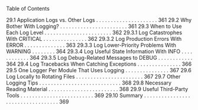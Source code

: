 Table of Contents

29.1 Application Logs vs. Other Logs . . . . . . . . . . . . . . . . . . . . . 361
29.2 Why Bother With Logging? . . . . . . . . . . . . . . . . . . . . . . . 361
29.3 When to Use Each Log Level . . . . . . . . . . . . . . . . . . . . . . . 362
29.3.1 Log Catastrophes With CRITICAL . . . . . . . . . . . . . . . 362
29.3.2 Log Production Errors With ERROR . . . . . . . . . . . . . . 363
29.3.3 Log Lower-Priority Problems With WARNING . . . . . . . . 364
29.3.4 Log Useful State Information With INFO . . . . . . . . . . . . 364
29.3.5 Log Debug-Related Messages to DEBUG . . . . . . . . . . . . 364
29.4 Log Tracebacks When Catching Exceptions . . . . . . . . . . . . . . . 366
29.5 One Logger Per Module That Uses Logging . . . . . . . . . . . . . . . 367
29.6 Log Locally to Rotating Files . . . . . . . . . . . . . . . . . . . . . . . 367
29.7 Other Logging Tips . . . . . . . . . . . . . . . . . . . . . . . . . . . . 368
29.8 Necessary Reading Material . . . . . . . . . . . . . . . . . . . . . . . . 368
29.9 Useful Third-Party Tools . . . . . . . . . . . . . . . . . . . . . . . . . 369
29.10 Summary . . . . . . . . . . . . . . . . . . . . . . . . . . . . . . . . . . 369
